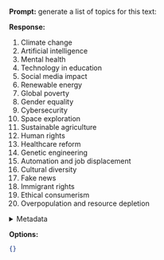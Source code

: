 **Prompt:**
generate a list of topics for this text:


**Response:**
1. Climate change
2. Artificial intelligence
3. Mental health
4. Technology in education
5. Social media impact
6. Renewable energy
7. Global poverty
8. Gender equality
9. Cybersecurity
10. Space exploration
11. Sustainable agriculture
12. Human rights
13. Healthcare reform
14. Genetic engineering
15. Automation and job displacement
16. Cultural diversity
17. Fake news
18. Immigrant rights
19. Ethical consumerism
20. Overpopulation and resource depletion

<details><summary>Metadata</summary>

- Duration: 1763 ms
- Datetime: 2023-12-30T20:09:01.666269
- Model: gpt-3.5-turbo-0613

</details>

**Options:**
```json
{}
```

